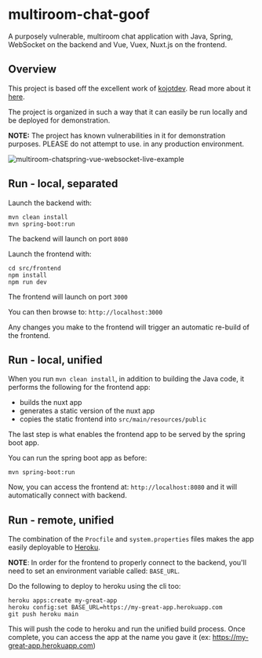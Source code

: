 # multiroom-chat-goof
A purposely vulnerable, multiroom chat application with Java, Spring, WebSocket on the backend and 
Vue, Vuex, Nuxt.js on the frontend.

## Overview

This project is based off the excellent work of [kojotdev](http://kojotdev.com). Read more about it 
[here](http://kojotdev.com/2019/09/multiroom-chat-with-spring-websocket-nuxt-vue-vuex/).

The project is organized in such a way that it can easily be run locally and be deployed for demonstration.

**NOTE:** The project has known vulnerabilities in it for demonstration purposes. PLEASE do not attempt to use.
in any production environment.

![multiroom-chatspring-vue-websocket-live-example](http://kojotdev.com/wp-content/uploads/2019/09/multiroom-chat-live.gif)

## Run - local, separated

Launch the backend with:

```
mvn clean install
mvn spring-boot:run
```

The backend will launch on port `8080`

Launch the frontend with:

```
cd src/frontend
npm install
npm run dev
```

The frontend will launch on port `3000`

You can then browse to: `http://localhost:3000`

Any changes you make to the frontend will trigger an automatic re-build of the frontend.

## Run - local, unified

When you run `mvn clean install`, in addition to building the Java code, it performs the following for the frontend
app:

* builds the nuxt app
* generates a static version of the nuxt app
* copies the static frontend into `src/main/resources/public`

The last step is what enables the frontend app to be served by the spring boot app.

You can run the spring boot app as before:

```
mvn spring-boot:run
```

Now, you can access the frontend at: `http://localhost:8080` and it will automatically connect with backend.

## Run - remote, unified

The combination of the `Procfile` and `system.properties` files makes the app easily deployable to
[Heroku](https://www.heroku.com/).

**NOTE**: In order for the frontend to properly connect to the backend, you'll need to set an environment variable
called: `BASE_URL`.

Do the following to deploy to heroku using the cli too:

```
heroku apps:create my-great-app
heroku config:set BASE_URL=https://my-great-app.herokuapp.com
git push heroku main
```

This will push the code to heroku and run the unified build process. Once complete, you can access the app at the name
you gave it (ex: https://my-great-app.herokuapp.com)
